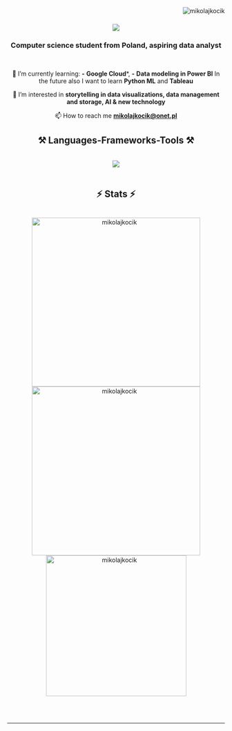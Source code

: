 <img align="right" src="https://komarev.com/ghpvc/?username=mikolajkocik&label=Profile%20views&color=0e75b6&style=flat" alt="mikolajkocik" />

<h1 align="center">
    <img src="https://readme-typing-svg.herokuapp.com/?font=Righteous&size=35&center=true&vCenter=true&width=500&height=70&duration=4000&lines=Hi+There!+👋;+I'm+Mikołaj+Kocik!;" />
</h1>

<h3 align="center">Computer science student from Poland, aspiring data analyst</h3>

<br/>

<div align="center">
  
 🌱 I’m currently learning:
        **-** **Google Cloud***,
        **-** **Data modeling in Power BI**
    In the future also I want to learn **Python ML** and **Tableau**

 👀 I’m interested in **storytelling in data visualizations, data management and storage, AI & new technology**

 📫 How to reach me **mikolajkocik@onet.pl**

 </div>
 
<h2 align="center">⚒️ Languages-Frameworks-Tools ⚒️</h2>
<br/>
<div align="center">
    <img src="https://skillicons.dev/icons?i=vscode,visualstudio,python,ai" /><br>
</div>

<br/>


<h2 align="center">⚡ Stats ⚡</h2>
<br>
<div align=center>
  <img width=390 src="https://github-readme-stats.vercel.app/api?username=mikolajkocik&show_icons=true&locale=en" alt="mikolajkocik"/>
  <img width=390 src="https://github-readme-streak-stats.herokuapp.com/?user=mikolajkocik&" alt="mikolajkocik" />
  <br/>
  <img width=325 align="center" src="https://github-readme-stats.vercel.app/api/top-langs?username=mikolajkocik&show_icons=true&locale=en&layout=compact" alt="mikolajkocik" />
</div>

<br/><br/>

<hr/>

<br/>

<br/>
